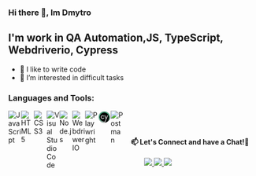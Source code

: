 ### Hi there 👋, Im Dmytro

## I'm  work in  QA Automation,JS, TypeScript, Webdriverio, Cypress
- 💪 I like to write code
- 👀 I’m interested in difficult tasks

### Languages and Tools:

<img align="left" alt="JavaScript" width="26px" src="https://cdn-icons-png.flaticon.com/512/5968/5968292.png" />
<img align="left" alt="HTML5" width="26px" src="https://cdn-icons-png.flaticon.com/512/174/174854.png" />
<img align="left" alt="CSS3" width="26px" src="https://cdn-icons-png.flaticon.com/512/732/732190.png" />
<img align="left" alt="Visual Studio Code" width="26px" src="https://code.visualstudio.com/assets/images/code-stable.png" />
<img align="left" alt="Node.js" width="26px" src="https://cdn-icons-png.flaticon.com/512/5968/5968322.png" />
<img align="left" alt="WebdriwerIO" width="26px" src="https://raw.githubusercontent.com/webdriverio/webdriverio-schematics/HEAD/.github/assets/logo.png" />
<img align="left" alt="Playwright" width="26px" src="https://playwright.dev/img/playwright-logo.svg" />
<img align="left" alt="Cypress" width="26px" src="https://raw.githubusercontent.com/vscode-icons/vscode-icons/a6526a9b865babf8d661779a5d1fff67672fce89/icons/file_type_cypress.svg" />
<img align="left" alt="Postman" width="26px" src="https://cdn.icon-icons.com/icons2/3053/PNG/512/postman_alt_macos_bigsur_icon_189814.png" />
<br />
<br />

<h4 align="center">
  📫 Let's Connect and have a Chat!💬
</h1>
<p align="center">
<a href="https://t.me/cryzallis">
  <img height="32" src="https://cdn-icons-png.flaticon.com/512/906/906377.png"/>
</a>
<a href="https://www.facebook.com/dmytro.maslo">
  <img height="32" src="https://cdn-icons-png.flaticon.com/512/3670/3670032.png"/>
</a>
<a href="https://twitter.com/maslo_dmitry">
  <img height="32" src="https://cdn-icons-png.flaticon.com/512/3670/3670127.png"/>
</a>

</p>

<!--
[![DmytroMaslo's github stats](https://github-readme-stats.vercel.app/api?username=DmytroMaslo)](https://github.com/anuraghazra/github-readme-stats)

**DmytroMaslo/DmytroMaslo** is a ✨ _special_ ✨ repository because its `README.md` (this file) appears on your GitHub profile.
<a href="https://www.linkedin.com/in/azanir/">
  <img height="32" src="https://cdn-icons-png.flaticon.com/512/1377/1377213.png"/>
</a>
Here are some ideas to get you started:

- 🔭 I’m currently working on ...
- 🌱 I’m currently learning ...
- 👯 I’m looking to collaborate on ...
- 🤔 I’m looking for help with ...
- 💬 Ask me about ...
- 📫 How to reach me: ...
- 😄 Pronouns: ...
- ⚡ Fun fact: ...
-->
